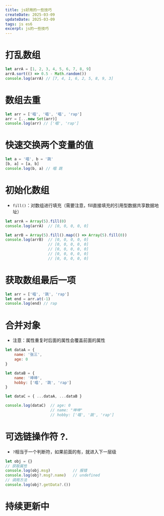 ```yaml
---
title: js好用的一些技巧
createDate: 2025-03-09
updateDate: 2025-03-09
tags: js es6
excerpt: js的一些技巧
---
```


# 打乱数组

```js
let arrA = [1, 2, 3, 4, 5, 6, 7, 8, 9]
arrA.sort(() => 0.5 - Math.random()) 
console.log(arrA) // [7, 4, 1, 6, 2, 5, 8, 9, 3]
```

# 数组去重

```js
let arr = ['唱', '唱', '唱', 'rap']
arr = [...new Set(arr)]
console.log(arr) // ['唱', 'rap']
```

# 快速交换两个变量的值
```js
let a = '唱', b = '跳'
[b, a] = [a, b]
console.log(b, a) // 唱 跳
```

# 初始化数组
- `fill()`：对数组进行填充（需要注意，fill直接填充的引用型数据共享数据地址）

```js
let arrA = Array(5).fill(0)
console.log(arrA)  // [0, 0, 0, 0, 0]

let arrB = Array(5).fill().map(() => Array(5).fill(0))
console.log(arrB)  // [0, 0, 0, 0, 0]
                   // [0, 0, 0, 0, 0]
                   // [0, 0, 0, 0, 0]
                   // [0, 0, 0, 0, 0]
                   // [0, 0, 0, 0, 0]
```

# 获取数组最后一项
```js
let arr = ['唱', '跳', 'rap']
let end = arr.at(-1)
console.log(end) // rap
```

# 合并对象
- 注意：属性重复时后面的属性会覆盖前面的属性

```js
let dataA = {
    name: '张三',
    age: 0
}

let dataB = {
    name: '坤坤',
    hobby: ['唱', '跳', 'rap']
}

let dataC = { ...dataA, ...dataB }

console.log(dataC)  // age: 0
                    // name: "坤坤"
                    // hobby: ['唱', '跳', 'rap']
```

# 可选链操作符 ?.
* `?`相当于一个判断符，如果前面的有，就进入下一层级

```js
let obj = {}
// 获取属性
console.log(obj.msg)          // 报错
console.log(obj?.msg?.name)   // undefined
// 调用方法
console.log(obj?.getData?.())
```

# 持续更新中